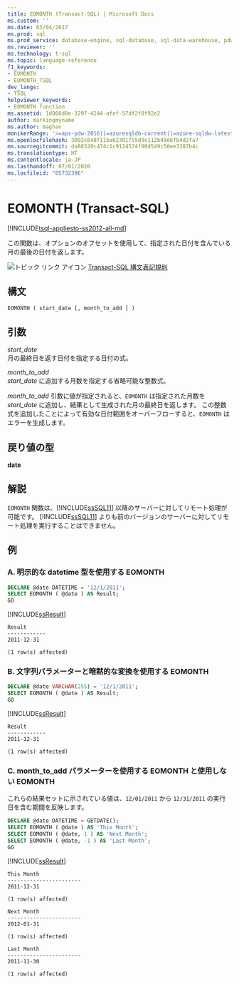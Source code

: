 ```yaml
---
title: EOMONTH (Transact-SQL) | Microsoft Docs
ms.custom: ''
ms.date: 03/04/2017
ms.prod: sql
ms.prod_service: database-engine, sql-database, sql-data-warehouse, pdw
ms.reviewer: ''
ms.technology: t-sql
ms.topic: language-reference
f1_keywords:
- EOMONTH
- EOMONTH_TSQL
dev_langs:
- TSQL
helpviewer_keywords:
- EOMONTH function
ms.assetid: 1d060d8e-3297-4244-afef-57df2f8f92e2
author: markingmyname
ms.author: maghan
monikerRange: '>=aps-pdw-2016||=azuresqldb-current||=azure-sqldw-latest||>=sql-server-2016||=sqlallproducts-allversions||>=sql-server-linux-2017||=azuresqldb-mi-current'
ms.openlocfilehash: 3092c848f11ba62301755d9c112b49d6fb4d2fa7
ms.sourcegitcommit: da88320c474c1c9124574f90d549c50ee3387b4c
ms.translationtype: HT
ms.contentlocale: ja-JP
ms.lasthandoff: 07/01/2020
ms.locfileid: "85732396"
---
```

# <a name="eomonth-transact-sql"></a>EOMONTH (Transact-SQL)
[!INCLUDE[tsql-appliesto-ss2012-all-md](../../includes/tsql-appliesto-ss2012-all-md.md)]

この関数は、オプションのオフセットを使用して、指定された日付を含んでいる月の最後の日付を返します。  
  
 ![トピック リンク アイコン](../../database-engine/configure-windows/media/topic-link.gif "トピック リンク アイコン") [Transact-SQL 構文表記規則](../../t-sql/language-elements/transact-sql-syntax-conventions-transact-sql.md)  
  
## <a name="syntax"></a>構文  
  
```syntaxsql
EOMONTH ( start_date [, month_to_add ] )  
```  
  
## <a name="arguments"></a>引数  
*start_date*  
月の最終日を返す日付を指定する日付の式。  
  
*month_to_add*  
*start_date* に追加する月数を指定する省略可能な整数式。  
  
*month_to_add* 引数に値が指定されると、`EOMONTH` は指定された月数を *start_date* に追加し、結果として生成された月の最終日を返します。 この整数式を追加したことによって有効な日付範囲をオーバーフローすると、`EOMONTH` はエラーを生成します。  
  
## <a name="return-type"></a>戻り値の型  
 **date**  
  
## <a name="remarks"></a>解説  
`EOMONTH` 関数は、[!INCLUDE[ssSQL11](../../includes/sssql11-md.md)] 以降のサーバーに対してリモート処理が可能です。 [!INCLUDE[ssSQL11](../../includes/sssql11-md.md)] よりも前のバージョンのサーバーに対してリモート処理を実行することはできません。  
  
## <a name="examples"></a>例  
  
### <a name="a-eomonth-with-explicit-datetime-type"></a>A. 明示的な datetime 型を使用する EOMONTH  
  
```sql 
DECLARE @date DATETIME = '12/1/2011';  
SELECT EOMONTH ( @date ) AS Result;  
GO  
```

[!INCLUDE[ssResult](../../includes/ssresult-md.md)]  
  
```  
Result  
------------  
2011-12-31  
  
(1 row(s) affected)  
```  

### <a name="b-eomonth-with-string-parameter-and-implicit-conversion"></a>B. 文字列パラメーターと暗黙的な変換を使用する EOMONTH  
  
```sql
DECLARE @date VARCHAR(255) = '12/1/2011';  
SELECT EOMONTH ( @date ) AS Result;  
GO  
```  
  
[!INCLUDE[ssResult](../../includes/ssresult-md.md)]  
  
```  
Result  
------------  
2011-12-31  
  
(1 row(s) affected)  
```  
  
### <a name="c-eomonth-with-and-without-the-month_to_add-parameter"></a>C. month_to_add パラメーターを使用する EOMONTH と使用しない EOMONTH  
  
これらの結果セットに示されている値は、`12/01/2011` から `12/31/2011` の実行日を含む期間を反映します。

```sql  
DECLARE @date DATETIME = GETDATE();  
SELECT EOMONTH ( @date ) AS 'This Month';  
SELECT EOMONTH ( @date, 1 ) AS 'Next Month';  
SELECT EOMONTH ( @date, -1 ) AS 'Last Month';  
GO  
```  
  
 [!INCLUDE[ssResult](../../includes/ssresult-md.md)]  
  
```  
This Month  
-----------------------  
2011-12-31  
  
(1 row(s) affected)  
  
Next Month  
-----------------------  
2012-01-31  
  
(1 row(s) affected)  
  
Last Month  
-----------------------  
2011-11-30  
  
(1 row(s) affected)  
```
